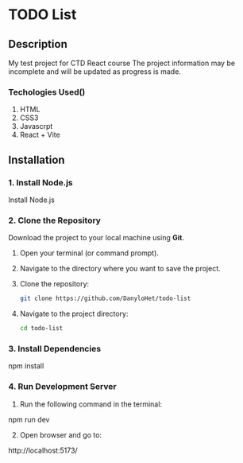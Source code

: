 # TODO List

## Description

My test project for CTD React course
The project information may be incomplete and will be updated as progress is made. 

### Techologies Used()
1. HTML
2. CSS3
3. Javascrpt
3. React + Vite 


## Installation

### 1. Install Node.js
Install Node.js

### 2. Clone the Repository

Download the project to your local machine using **Git**.

1. Open your terminal (or command prompt).

2. Navigate to the directory where you want to save the project.

3. Clone the repository:

   ```bash
   git clone https://github.com/DanyloHet/todo-list

4. Navigate to the project directory:

   ```bash
   cd todo-list  

### 3. Install Dependencies

npm install

### 4. Run Development Server

1. Run the following command in the terminal:

 npm run dev

2. Open browser and go to:

http://localhost:5173/


